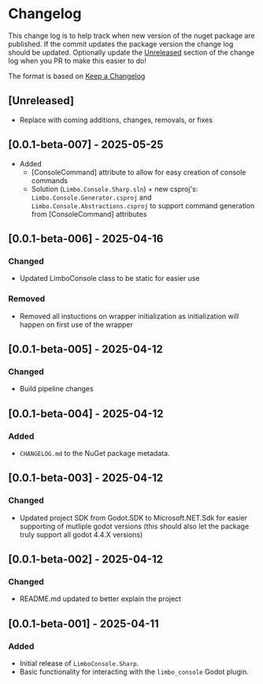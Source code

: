 # Changelog

This change log is to help track when new version of the nuget package are published. If the commit updates the package version the change log should be updated. Optionally update the [Unreleased](#unreleased) section of the change log when you PR to make this easier to do!

The format is based on [Keep a Changelog](https://keepachangelog.com/en/1.0.0/)

## [Unreleased]

- Replace with coming additions, changes, removals, or fixes

## [0.0.1-beta-007] - 2025-05-25

- Added
  - [ConsoleCommand] attribute to allow for easy creation of console commands
  - Solution (`Limbo.Console.Sharp.sln`) + new csproj's: `Limbo.Console.Generator.csproj` and `Limbo.Console.Abstractions.csproj` to support command generation from [ConsoleCommand] attributes

## [0.0.1-beta-006] - 2025-04-16

### Changed

- Updated LimboConsole class to be static for easier use

### Removed

- Removed all instuctions on wrapper initialization as initialization will happen on first use of the wrapper

## [0.0.1-beta-005] - 2025-04-12

### Changed

- Build pipeline changes

## [0.0.1-beta-004] - 2025-04-12

### Added

- `CHANGELOG.md` to the NuGet package metadata.

## [0.0.1-beta-003] - 2025-04-12

### Changed

- Updated project SDK from Godot.SDK to Microsoft.NET.Sdk for easier supporting of mutliple godot versions (this should also let the package truly support all godot 4.4.X versions)

## [0.0.1-beta-002] - 2025-04-12

### Changed

- README.md updated to better explain the project

## [0.0.1-beta-001] - 2025-04-11

### Added

- Initial release of `LimboConsole.Sharp`.
- Basic functionality for interacting with the `limbo_console` Godot plugin.
